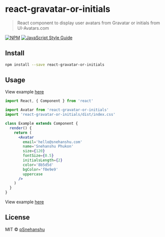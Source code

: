# react-gravatar-or-initials

> React component to display user avatars from Gravatar or initials from UI-Avatars.com

[![NPM](https://img.shields.io/npm/v/react-gravatar-or-initials.svg)](https://www.npmjs.com/package/react-gravatar-or-initials) [![JavaScript Style Guide](https://img.shields.io/badge/code_style-standard-brightgreen.svg)](https://standardjs.com)

## Install

```bash
npm install --save react-gravatar-or-initials
```

## Usage

View example [here](https://psnehanshu.github.io/react-gravatar-or-initials/)

```jsx
import React, { Component } from 'react'

import Avatar from 'react-gravatar-or-initials'
import 'react-gravatar-or-initials/dist/index.css'

class Example extends Component {
  render() {
    return (
      <Avatar
        email='hello@snehanshu.com'
        name='Snehanshu Phukon'
        size={120}
        fontSize={0.5}
        initialsLength={2}
        color='8b5d5d'
        bgColor='f0e9e9'
        uppercase
      />
    )
  }
}
```

View example [here](https://psnehanshu.github.io/react-gravatar-or-initials/)


## License

MIT © [pSnehanshu](https://github.com/pSnehanshu)
